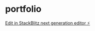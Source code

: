# portfolio

[Edit in StackBlitz next generation editor ⚡️](https://stackblitz.com/~/github.com/DontFretBrett/portfolio)